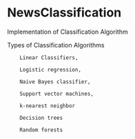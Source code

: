 # NewsClassification
Implementation of Classification Algorithm

Types of Classification Algorithms

        Linear Classifiers,

        Logistic regression,

        Naive Bayes classifier,

        Support vector machines,

        k-nearest neighbor 
        
        Decision trees
        
        Random forests
        

